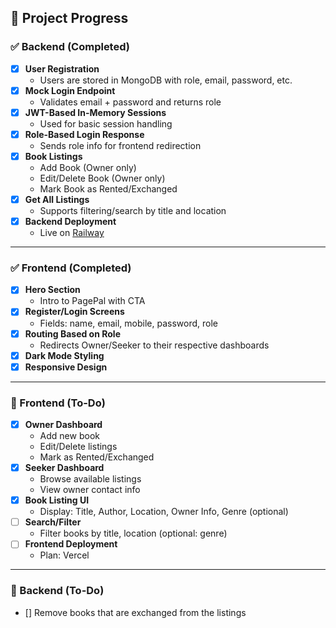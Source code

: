 ## 🚧 Project Progress

### ✅ Backend (Completed)

- [x] **User Registration**
  - Users are stored in MongoDB with role, email, password, etc.
- [x] **Mock Login Endpoint**
  - Validates email + password and returns role
- [x] **JWT-Based In-Memory Sessions**
  - Used for basic session handling
- [x] **Role-Based Login Response**
  - Sends role info for frontend redirection
- [x] **Book Listings**
  - Add Book (Owner only)
  - Edit/Delete Book (Owner only)
  - Mark Book as Rented/Exchanged
- [x] **Get All Listings**
  - Supports filtering/search by title and location
- [x] **Backend Deployment**
  - Live on [Railway](https://railway.app)

---

### ✅ Frontend (Completed)

- [x] **Hero Section**
  - Intro to PagePal with CTA
- [x] **Register/Login Screens**
  - Fields: name, email, mobile, password, role
- [x] **Routing Based on Role**
  - Redirects Owner/Seeker to their respective dashboards
- [x] **Dark Mode Styling**
- [x] **Responsive Design**

---

### 🧩 Frontend (To-Do)

- [x] **Owner Dashboard**
  - Add new book
  - Edit/Delete listings
  - Mark as Rented/Exchanged
- [x] **Seeker Dashboard**
  - Browse available listings
  - View owner contact info
- [x] **Book Listing UI**
  - Display: Title, Author, Location, Owner Info, Genre (optional)
- [ ] **Search/Filter**
  - Filter books by title, location (optional: genre)
- [ ] **Frontend Deployment**
  - Plan: Vercel

---

### 🧩 Backend (To-Do)

- [] Remove books that are exchanged from the listings
